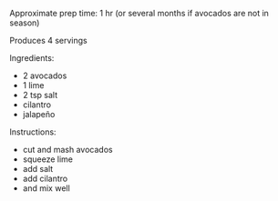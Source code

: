 Approximate prep time: 1 hr (or several months if avocados are not in season)

Produces 4 servings 

Ingredients:
- 2 avocados
- 1 lime
- 2 tsp salt
- cilantro
- jalapeño

Instructions:
- cut and mash avocados
- squeeze lime
- add salt
- add cilantro 
- and mix well
